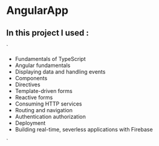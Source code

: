 # AngularApp
## In this project I used :
`
+ Fundamentals of TypeScript
+ Angular fundamentals
+ Displaying data and handling events
+ Components
+ Directives
+ Template-driven forms
+ Reactive forms
+ Consuming HTTP services
+ Routing and navigation
+ Authentication authorization 
+ Deployment
+ Building real-time, severless applications with Firebase  

`